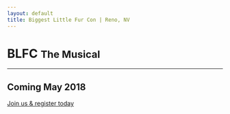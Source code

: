 ```yaml
---
layout: default
title: Biggest Little Fur Con | Reno, NV
---
```

# BLFC <small>The Musical</small>

----

## Coming May 2018

<a href="reg.goblfc.org" target="_blank">Join us & register today</a>